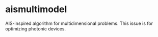 # aismultimodel
AIS-inspired algorithm for multidimensional problems. This issue is for optimizing photonic devices.
